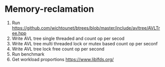# Memory-reclamation

1) Run https://github.com/wichtounet/btrees/blob/master/include/avltree/AVLTree.hpp
2) Write AVL tree single threaded and count op per secod
3) Write AVL tree multi threaded lock or mutex based count op per seconf
4) Write AVL tree lock free count op per second
5) Run benchmark
6) Get workload proportions
https://www.liblfds.org/
